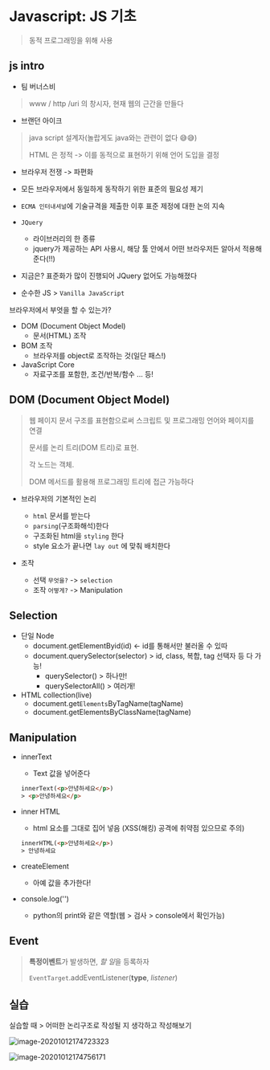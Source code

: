 # Javascript: JS 기초

> 동적 프로그래밍을 위해 사용



## js intro

- 팀 버너스비

> www / http /uri 의 창시자, 현재 웹의 근간을 만들다



- 브랜던 아이크

> java script 설계자(놀랍게도 java와는 관련이 없다 😅😅)
>
> HTML 은 정적 -> 이를 동적으로 표현하기 위해 언어 도입을 결정



- 브라우저 전쟁 -> 파편화
- 모든 브라우저에서 동일하게 동작하기 위한 표준의 필요성 제기
- `ECMA 인터내셔널`에 기술규격을 제출한 이후 표준 제정에 대한 논의 지속



- `JQuery`
  - 라이브러리의 한 종류
  - jquery가 제공하는 API 사용시, 해당 툴 안에서 어떤 브라우저든 알아서 적용해준다(!!)



- 지금은? 표준화가 많이 진행되어 JQuery 없어도 가능해졌다
- 순수한 JS > `Vanilla JavaScript`



브라우저에서 부엇을 할 수 있는가?

- DOM (Document Object Model)
  - 문서(HTML) 조작
- BOM 조작
  - 브라우저를 object로 조작하는 것(일단 패스!)
- JavaScript Core
  - 자료구조를 포함한, 조건/반복/함수 ... 등!





## DOM (Document Object Model)

> 웹 페이지 문서 구조를 표현함으로써 스크립트 및 프로그래밍 언어와 페이지를 연결
>
> 문서를 논리 트리(DOM 트리)로 표현.
>
> 각 노드는 객체.
>
> DOM 메서드를 활용해 프로그래밍 트리에 접근 가능하다



- 브라우저의 기본적인 논리
  - `html` 문서를 받는다
  - `parsing`(구조화해석)한다
  - 구조화된 html을 `styling` 한다
  - style 요소가 끝나면 `lay out` 에 맞춰 배치한다



- 조작
  - 선택 `무엇을?` -> `selection`
  - 조작 `어떻게?` -> Manipulation



## Selection

- 단일 Node
  - document.getElementByid(id) <- id를 통해서만 불러올 수 있따
  - document.querySelector(selector) > id, class, 복합, tag 선택자 등 다 가능!
    - querySelector() > 하나만!
    - querySelectorAll() > 여러개!
- HTML collection(live)
  - document.get`Elements`ByTagName(tagName) 
  - document.getElementsByClassName(tagName)



## Manipulation

- innerText

  - Text 값을 넣어준다

  ```html
  innerText(<p>안녕하세요</p>)
  > <p>안녕하세요</p>
  ```

- inner HTML

  - html 요소를 그대로 집어 넣음 (XSS(해킹) 공격에 취약점 있으므로 주의)

  ```html
  innerHTML(<p>안녕하세요</p>)
  > 안녕하세요
  ```

- createElement

  - 아예 값을 추가한다!

- console.log('')
  - python의 print와 같은 역할(웹 > 검사 > console에서 확인가능)





## Event

> <b>특정이벤트</b>가 발생하면, <i>할 일</i>을 등록하자
>
> `EventTarget`.addEventListener(<b>type</b>, <i>listener</i>)







## 실습

실습할 때 > 어떠한 논리구조로 작성될 지 생각하고 작성해보기







![image-20201012174723323](C:\Users\qbw00\AppData\Roaming\Typora\typora-user-images\image-20201012174723323.png)

![image-20201012174756171](C:\Users\qbw00\AppData\Roaming\Typora\typora-user-images\image-20201012174756171.png)